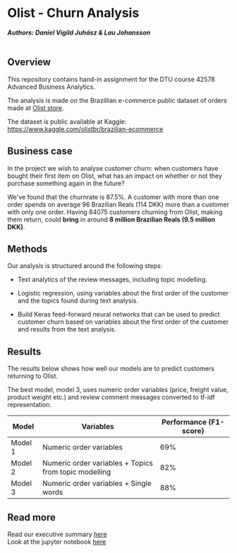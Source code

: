 # Olist - Churn Analysis

***Authors: Daniel Vigild Juhász & Lau Johansson*** <br /> <br />

## Overview
This repository contains hand-in assignment for the DTU course 42578 Advanced Business Analytics. 

The analysis is made on the Brazillian e-commerce public dataset of orders made at [Olist store](https://olist.com/).

The dataset is public available at Kaggle: https://www.kaggle.com/olistbr/brazilian-ecommerce


## Business case
In the project we wish to analyse customer churn: when customers have bought their first item on Olist, what has an impact on whether or not they purchase something again in the future?

We've found that the churnrate is 87.5%.  A customer with more than one order spends on average 96 Brazilian Reals (114 DKK) more than a customer with only one order. Having 84075 customers churning from Olist, making them return, could **bring** in around **8 million Brazilian Reals (9.5 million DKK)**.

## Methods
Our analysis is structured around the following steps:

* 	Text analytics of the review messages, including topic modelling.

*	Logistic regression, using variables about the first order of the customer and the topics found during text analysis.

*	Build Keras feed-forward neural networks that can be used to predict customer churn based on variables about the first order of the customer and results from the text analysis.

## Results

The results below shows how well our models are to predict customers returning to Olist. 

The best model, model 3, uses numeric order variables (price, freight value, product weight etc.) and review comment messages converted to tf-idf representation. 


| Model   | Variables                                             | Performance (F1-score) |
|---------|-------------------------------------------------------|------------------------|
| Model 1  | Numeric order variables                               | 69%                    |
| Model 2 | Numeric order variables + Topics from topic modelling | 82%                    |
| Model 3 | Numeric order variables + Single words                | 88%                    |


## Read more
Read our executive summary [here](https://github.com/LauJohansson/Olist_churn_analysis/blob/master/Executive_Summary_Olist.pdf) <br />
Look at the jupyter notebook [here](https://github.com/LauJohansson/Olist_churn_analysis/blob/master/Olist_churn_analysis.ipynb)


